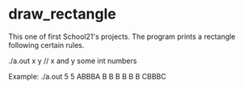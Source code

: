 # draw_rectangle
This one of first School21's projects. The program prints a rectangle following certain rules.

./a.out x y // x and y some int numbers

Example:
./a.out 5 5 
ABBBA
B   B
B   B
B   B
CBBBC
